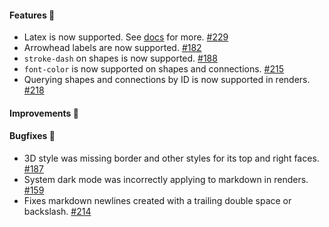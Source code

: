 #### Features 🚀

- Latex is now supported. See [docs](https://d2lang.com/tour/text) for more.
  [#229](https://github.com/terrastruct/d2/pull/229)
- Arrowhead labels are now supported. [#182](https://github.com/terrastruct/d2/pull/182)
- `stroke-dash` on shapes is now supported. [#188](https://github.com/terrastruct/d2/issues/188)
- `font-color` is now supported on shapes and connections. [#215](https://github.com/terrastruct/d2/pull/215)
- Querying shapes and connections by ID is now supported in renders. [#218](https://github.com/terrastruct/d2/pull/218)

#### Improvements 🔧

#### Bugfixes 🔴

- 3D style was missing border and other styles for its top and right faces.
  [#187](https://github.com/terrastruct/d2/pull/187)
- System dark mode was incorrectly applying to markdown in renders.
  [#159](https://github.com/terrastruct/d2/issues/159)
- Fixes markdown newlines created with a trailing double space or backslash.
  [#214](https://github.com/terrastruct/d2/pull/214)
